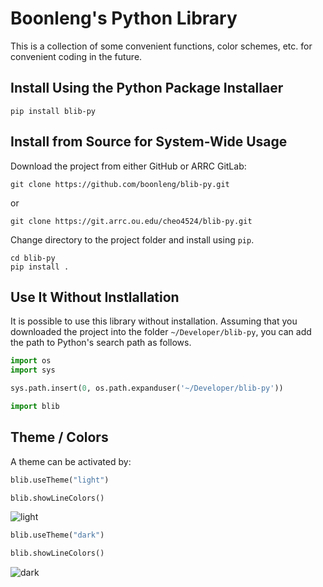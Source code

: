 # Boonleng's Python Library

This is a collection of some convenient functions, color schemes, etc. for convenient coding in the future.

## Install Using the Python Package Installaer

```shell
pip install blib-py
```

## Install from Source for System-Wide Usage

Download the project from either GitHub or ARRC GitLab:

```shell
git clone https://github.com/boonleng/blib-py.git
```

or

```shell
git clone https://git.arrc.ou.edu/cheo4524/blib-py.git
```

Change directory to the project folder and install using `pip`.

```shell
cd blib-py
pip install .
```

## Use It Without Instlallation

It is possible to use this library without installation. Assuming that you downloaded the project into the folder `~/Developer/blib-py`, you can add the path to Python's search path as follows.

```python
import os
import sys

sys.path.insert(0, os.path.expanduser('~/Developer/blib-py'))

import blib
```

## Theme / Colors

A theme can be activated by:

```python
blib.useTheme("light")

blib.showLineColors()
```

![light](blob/line-colors-light.png)

```python
blib.useTheme("dark")

blib.showLineColors()
```

![dark](blob/line-colors-dark.png)
